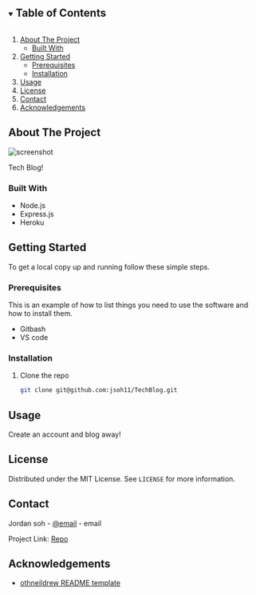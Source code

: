 <details open="open">
  <summary><h2 style="display: inline-block">Table of Contents</h2></summary>
  <ol>
    <li>
      <a href="#about-the-project">About The Project</a>
      <ul>
        <li><a href="#built-with">Built With</a></li>
      </ul>
    </li>
    <li>
      <a href="#getting-started">Getting Started</a>
      <ul>
        <li><a href="#prerequisites">Prerequisites</a></li>
        <li><a href="#installation">Installation</a></li>
      </ul>
    </li>
    <li><a href="#usage">Usage</a></li>
    <li><a href="#license">License</a></li>
    <li><a href="#contact">Contact</a></li>
    <li><a href="#acknowledgements">Acknowledgements</a></li>
  </ol>
</details>
 



## About The Project

![screenshot](/Develop/assets/Screenshot.png)


Tech Blog!

### Built With

* Node.js
* Express.js
* Heroku



<!-- GETTING STARTED -->
## Getting Started

To get a local copy up and running follow these simple steps.

### Prerequisites

This is an example of how to list things you need to use the software and how to install them.
* Gitbash
* VS code

### Installation

1. Clone the repo
   ```sh
   git clone git@github.com:jsoh11/TechBlog.git
   ```


## Usage

Create an account and blog away!



## License

Distributed under the MIT License. See `LICENSE` for more information.




## Contact

Jordan soh - [@email](jordansoh14@gmail.com) - email

Project Link: [Repo](https://jsoh11.github.io/TechBlog/)




## Acknowledgements

* [othneildrew README template](https://github.com/othneildrew/Best-README-Template)